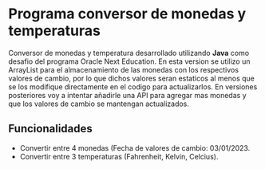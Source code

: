 # Programa conversor de monedas y temperaturas
Conversor de monedas y temperatura desarrollado utilizando **Java** como desafio del programa Oracle Next Education.
En esta version se utilizo un ArrayList para el almacenamiento de las monedas con los respectivos valores de cambio, por lo que dichos valores seran estaticos al menos que se los modifique directamente en el codigo para actualizarlos.
En versiones posteriores voy a intentar añadirle una API para agregar mas monedas y que los valores de cambio se mantengan actualizados.

## Funcionalidades
- Convertir entre 4 monedas (Fecha de valores de cambio: 03/01/2023.
- Convertir entre 3 temperaturas (Fahrenheit, Kelvin, Celcius).



